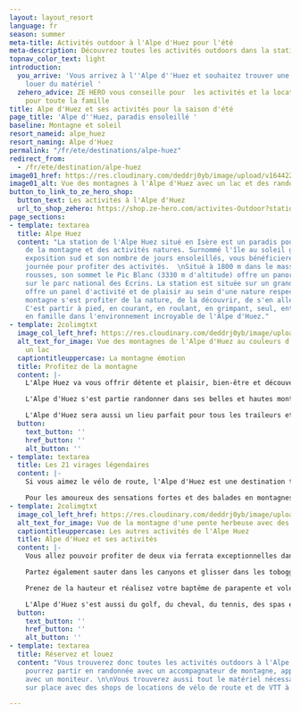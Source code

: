 ```yaml
---
layout: layout_resort
language: fr
season: summer
meta-title: Activités outdoor à l'Alpe d'Huez pour l'été
meta-description: Découvrez toutes les activités outdoors dans la station de l'Alpe d'Huez ainsi que les différents locations de matériels.
topnav_color_text: light
introduction:
  you_arrive: 'Vous arrivez à l''Alpe d''Huez et souhaitez trouver une activité ou
    louer du matériel '
  zehero_advice: ZE HERO vous conseille pour  les activités et la location des équipements
    pour toute la famille
title: Alpe d'Huez et ses activités pour la saison d'été
page_title: 'Alpe d''Huez, paradis ensoleillé '
baseline: Montagne et soleil
resort_nameid: alpe_huez
resort_naming: Alpe d'Huez
permalink: "/fr/ete/destinations/alpe-huez"
redirect_from:
  - /fr/ete/destination/alpe-huez
image01_href: https://res.cloudinary.com/deddrj0yb/image/upload/v1644227090/website/resorts/alpe%20d%27huez/aurele-mayol-kiW0s-RMIDk-unsplash_lzygte.jpg
image01_alt: Vue des montagnes à l'Alpe d'Huez avec un lac et des randonneurs
button_to_link_to_ze_hero_shop:
  button_text: Les activités à l'Alpe d'Huez
  url_to_shop_zehero: https://shop.ze-hero.com/activites-Outdoor?station=Alpe+d%27Huez&calessonstype=all&catypegenderlistsummer=all&calessonsactivitytype=all&start-date=
page_sections:
- template: textarea
  title: Alpe Huez
  content: "La station de l'Alpe Huez situé en Isère est un paradis pour les amoureux
    de la montagne et des activités natures. Surnommé l'île au soleil grâce à son
    exposition sud et son nombre de jours ensoleillés, vous bénéficierez de belle
    journée pour profiter des activités.  \nSitué à 1800 m dans le massif des grandes
    rousses, son sommet le Pic Blanc (3330 m d'altitude) offre un panorama d'exception
    sur le parc national des Ecrins. La station est située sur un grand plateau et
    offre un panel d'activité et de plaisir au sein d'une nature respecté et protégé.\n\nLa
    montagne s'est profiter de la nature, de la découvrir, de s'en aller sur ses sommets.
    C'est partir à pied, en courant, en roulant, en grimpant, seul, entre amis ou
    en famille dans l'environnement incroyable de l'Alpe d'Huez."
- template: 2colimgtxt
  image_col_left_href: https://res.cloudinary.com/deddrj0yb/image/upload/v1644227091/website/resorts/alpe%20d%27huez/antoine-petitteville-Uw3Cq3s3efQ-unsplash_m0eol6.jpg
  alt_text_for_image: Vue des montagnes de l'Alpe d'Huez au couleurs d'automne avec
    un lac
  captiontitleuppercase: La montagne émotion
  title: Profitez de la montagne
  content: |-
    L'Alpe Huez va vous offrir détente et plaisir, bien-être et découverte, sport et sensation. Vous ne serez pas sur la côte d'azur, mais vous pourrez surement voir une belle mer de nuage. Cette station va s'engager au près des familles avec son Label Famille Plus. Que vous séjournez entre amis, en couple, seul vous trouverez vos activités préférées dans la station de l'Alpe Huez.

    L'Alpe d'Huez s'est partie randonner dans ses belles et hautes montagnes. Dans le massif des Grandes Rousses, vous y trouverez de nombreuses randonnées pour tous les niveaux. Elle offre environ 250km de sentier balisé. C'est également des lacs d'altitudes, le Pic Blanc à 3330 m d'altitude, une nature protégée. Vous pourrez aussi profiter des remontées mécaniques pour diversifier vos balades, partir de plus haut en altitude. Réservez une randonnée avec un accompagnateur montagne afin de découvrir la faune et la flore des montagnes de l'Alpe d'Huez. Partez à la rencontre des éleveurs de vache et de mouton, découvrez les refuges de montagnes, randonnez quelques heures ou partez plusieurs jours.

    L'Alpe d'Huez sera aussi un lieu parfait pour tous les traileurs et coureurs qui voudront profiter des sentiers.
  button:
    text_button: ''
    href_button: ''
    alt_button: ''
- template: textarea
  title: Les 21 virages légendaires
  content: |-
    Si vous aimez le vélo de route, l'Alpe d'Huez est une destination très connue du monde du cyclisme. La fameuse montée de l'Alpe d'Huez et ses 21 virages est une montée mythique. Vous trouverez un grand nombre de parcours de vélo de route à traverser l'Oisans et l'Isère.

    Pour les amoureux des sensations fortes et des balades en montagnes, l'Alpe d'Huez est une station incroyable pour la pratique du VTT. Elle offre de nombreuses pistes d'enduro, de x-countries pour les débutants et aussi pour les experts. Des espaces ludiques permettront aux débutants et aux enfants d'apprendre le VTT. Partez également profiter des sentiers en VTT électrique.
- template: 2colimgtxt
  image_col_left_href: https://res.cloudinary.com/deddrj0yb/image/upload/v1644227091/website/resorts/alpe%20d%27huez/louis-derrac-2rUtBFrq-H0-unsplash_xrtuax.jpg
  alt_text_for_image: Vue de la montagne d'une pente herbeuse avec des fleurs de montagnes
  captiontitleuppercase: Les autres activités de l'Alpe Huez
  title: Alpe d'Huez et ses activités
  content: |-
    Vous allez pouvoir profiter de deux via ferrata exceptionnelles dans les gorges de Sarenne. Pour les amateurs de grimpe, l'Alpe d'Huez, c'est 150 voies sur la falaise du lac Besson. De quoi profiter de l'escalade et de grimper dans des lieux sauvages.

    Partez également sauter dans les canyons et glisser dans les toboggans avec les canyonings dans les alentours de l'Alpe d'Huez. Vous pourrez aussi réserver une descente de rafting et de canoë kayak. Des activités qui vous rafraichiront après vos journées de randonnées.

    Prenez de la hauteur et réalisez votre baptême de parapente et voler au-dessus du parc national des Ecrins, effleurer les sommets du massif des Grandes Rousses.

    L'Alpe d'Huez s'est aussi du golf, du cheval, du tennis, des spas et du bien-être, de la pêche, une piscine et bien d'autres activités. Vous ne pourrez vous ennuyez sur cette île au soleil.
  button:
    text_button: ''
    href_button: ''
    alt_button: ''
- template: textarea
  title: Réservez et louez
  content: "Vous trouverez donc toutes les activités outdoors à l'Alpe d'Huez. Vous
    pourrez partir en randonnée avec un accompagnateur de montagne, apprendre le VTT
    avec un moniteur. \n\nVous trouverez aussi tout le matériel nécessaire directement
    sur place avec des shops de locations de vélo de route et de VTT à l'Alpe d'Huez."

---
```

